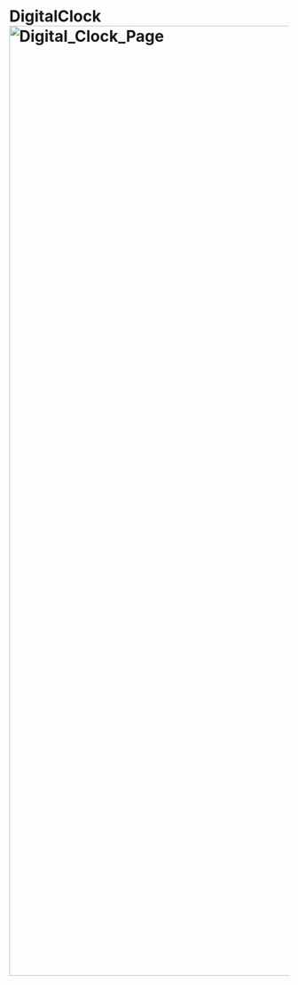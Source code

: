 # DigitalClock<img width="1710" alt="Digital_Clock_Page" src="https://github.com/BykatCoding/DigitalClock/assets/132845489/b968614a-1999-4d3e-af52-c5303ae1cd2b">
